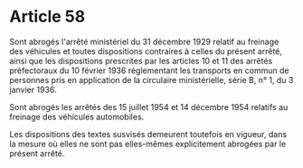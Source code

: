 # Article 58

Sont abrogés l'arrêté ministériel du 31 décembre 1929 relatif au freinage des véhicules et toutes dispositions contraires à celles du présent arrêté, ainsi que les dispositions prescrites par les articles 10 et 11 des arrêtés préfectoraux du 10 février 1936 réglementant les transports en commun de personnes pris en application de la circulaire ministérielle, série B, n° 1, du 3 janvier 1936.

Sont abrogés les arrêtés des 15 juillet 1954 et 14 décembre 1954 relatifs au freinage des véhicules automobiles.

Les dispositions des textes susvisés demeurent toutefois en vigueur, dans la mesure où elles ne sont pas elles-mêmes explicitement abrogées par le présent arrêté.
